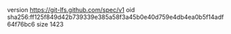 version https://git-lfs.github.com/spec/v1
oid sha256:ff125f849d42b739339e385a58f3a45b0e40d759e4db4ea0b5f14adf64f76bc6
size 1423
